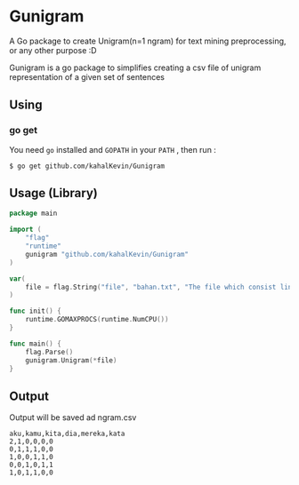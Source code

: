 # Gunigram
A Go package to create Unigram(n=1 ngram) for text mining preprocessing, or any other purpose :D

Gunigram is a go package to simplifies creating a csv file of unigram representation of a given set of sentences

## Using
### go get
You need `go` installed and `GOPATH` in your `PATH` , then run :
```shell
$ go get github.com/kahalKevin/Gunigram
```

## Usage (Library)
```go
package main

import (
    "flag"
    "runtime"
    gunigram "github.com/kahalKevin/Gunigram"
)

var(
    file = flag.String("file", "bahan.txt", "The file which consist line of sentences")
)

func init() {
    runtime.GOMAXPROCS(runtime.NumCPU())
}

func main() {
    flag.Parse()
    gunigram.Unigram(*file)
}
```

## Output
Output will be saved ad ngram.csv
```console
aku,kamu,kita,dia,mereka,kata
2,1,0,0,0,0
0,1,1,1,0,0
1,0,0,1,1,0
0,0,1,0,1,1
1,0,1,1,0,0

```
